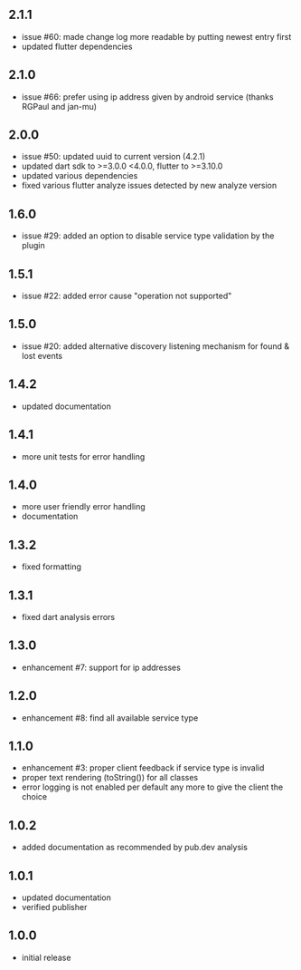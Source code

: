 ## 2.1.1

* issue #60: made change log more readable by putting newest entry first
* updated flutter dependencies

## 2.1.0

* issue #66: prefer using ip address given by android service (thanks RGPaul and jan-mu)

## 2.0.0

* issue #50: updated uuid to current version (4.2.1)
* updated dart sdk to >=3.0.0 <4.0.0, flutter to >=3.10.0
* updated various dependencies
* fixed various flutter analyze issues detected by new analyze version

## 1.6.0

* issue #29: added an option to disable service type validation by the plugin

## 1.5.1

* issue #22: added error cause "operation not supported"

## 1.5.0

* issue #20: added alternative discovery listening mechanism for found & lost events

## 1.4.2

* updated documentation

## 1.4.1

* more unit tests for error handling

## 1.4.0

* more user friendly error handling
* documentation

## 1.3.2

* fixed formatting

## 1.3.1

* fixed dart analysis errors

## 1.3.0

* enhancement #7: support for ip addresses

## 1.2.0

* enhancement #8: find all available service type

## 1.1.0

* enhancement #3: proper client feedback if service type is invalid
* proper text rendering (toString()) for all classes
* error logging is not enabled per default any more to give the client the choice

## 1.0.2

* added documentation as recommended by pub.dev analysis

## 1.0.1

* updated documentation
* verified publisher

## 1.0.0

* initial release

